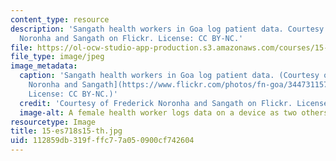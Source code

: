 ```yaml
---
content_type: resource
description: 'Sangath health workers in Goa log patient data. Courtesy of Frederick
  Noronha and Sangath on Flickr. License: CC BY-NC.'
file: https://ol-ocw-studio-app-production.s3.amazonaws.com/courses/15-es718-global-health-innovation-delivering-targeted-advice-to-an-organization-in-the-field-spring-2015/112859db319fffc77a050900cf742604_15-es718s15-th.jpg
file_type: image/jpeg
image_metadata:
  caption: 'Sangath health workers in Goa log patient data. (Courtesy of [Frederick
    Noronha and Sangath](https://www.flickr.com/photos/fn-goa/3447311575) on Flickr.
    License: CC BY-NC.)'
  credit: 'Courtesy of Frederick Noronha and Sangath on Flickr. License: CC BY-NC.'
  image-alt: A female health worker logs data on a device as two others look on.
resourcetype: Image
title: 15-es718s15-th.jpg
uid: 112859db-319f-ffc7-7a05-0900cf742604
---
```

